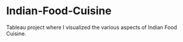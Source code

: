 # Indian-Food-Cuisine
Tableau project where I visualized the various aspects of Indian Food Cuisine.

